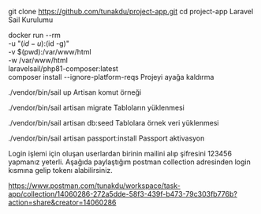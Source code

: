 git clone https://github.com/tunakdu/project-app.git
cd project-app
Laravel Sail Kurulumu

docker run --rm \
    -u "$(id -u):$(id -g)" \
    -v $(pwd):/var/www/html \
    -w /var/www/html \
    laravelsail/php81-composer:latest \
    composer install --ignore-platform-reqs
Projeyi ayağa kaldırma

./vendor/bin/sail up
Artisan komut örneği

./vendor/bin/sail artisan migrate
Tabloların yüklenmesi

./vendor/bin/sail artisan db:seed
Tablolara örnek veri yüklenmesi

./vendor/bin/sail artisan passport:install
Passport aktivasyon

Login işlemi için oluşan userlardan birinin mailini alıp şifresini 123456 yapmanız yeterli. Aşağıda paylaştığım postman collection adresinden login kısmına gelip tokenı alabilirsiniz.

https://www.postman.com/tunakdu/workspace/task-app/collection/14060286-272a5dde-58f3-439f-b473-79c303fb776b?action=share&creator=14060286
